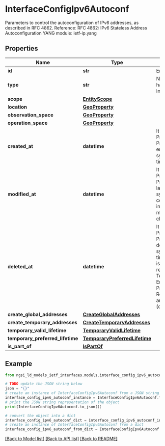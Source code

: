 # InterfaceConfigIpv6Autoconf

Parameters to control the autoconfiguration of IPv6 addresses, as described in RFC 4862.  Reference: RFC 4862: IPv6 Stateless Address Autoconfiguration  YANG module: ietf-ip.yang 

## Properties

Name | Type | Description | Notes
------------ | ------------- | ------------- | -------------
**id** | **str** | Entity id.  | [optional] 
**type** | **str** | NGSI-LD Entity identifier. It has to be InterfaceConfigIpv6Autoconf. | [default to 'InterfaceConfigIpv6Autoconf']
**scope** | [**EntityScope**](EntityScope.md) |  | [optional] 
**location** | [**GeoProperty**](GeoProperty.md) |  | [optional] 
**observation_space** | [**GeoProperty**](GeoProperty.md) |  | [optional] 
**operation_space** | [**GeoProperty**](GeoProperty.md) |  | [optional] 
**created_at** | **datetime** | It is defined as the temporal Property at which the Entity, Property or Relationship was entered into an NGSI-LD system.  Entity creation timestamp. See clause 4.8.  | [optional] 
**modified_at** | **datetime** | It is defined as the temporal Property at which the Entity, Property or Relationship was last modified in an NGSI-LD system, e.g. in order to correct a previously entered incorrect value.  Entity last modification timestamp. See clause 4.8.  | [optional] 
**deleted_at** | **datetime** | It is defined as the temporal Property at which the Entity, Property or Relationship was deleted from an NGSI-LD system.  Entity deletion timestamp. See clause 4.8. It is only used in notifications reporting deletions and in the Temporal Representation of Entities (clause 4.5.6), Properties (clause 4.5.7), Relationships (clause 4.5.8) and LanguageProperties (clause 5.2.32).  | [optional] 
**create_global_addresses** | [**CreateGlobalAddresses**](CreateGlobalAddresses.md) |  | [optional] 
**create_temporary_addresses** | [**CreateTemporaryAddresses**](CreateTemporaryAddresses.md) |  | [optional] 
**temporary_valid_lifetime** | [**TemporaryValidLifetime**](TemporaryValidLifetime.md) |  | [optional] 
**temporary_preferred_lifetime** | [**TemporaryPreferredLifetime**](TemporaryPreferredLifetime.md) |  | [optional] 
**is_part_of** | [**IsPartOf**](IsPartOf.md) |  | 

## Example

```python
from ngsi_ld_models_ietf_interfaces.models.interface_config_ipv6_autoconf import InterfaceConfigIpv6Autoconf

# TODO update the JSON string below
json = "{}"
# create an instance of InterfaceConfigIpv6Autoconf from a JSON string
interface_config_ipv6_autoconf_instance = InterfaceConfigIpv6Autoconf.from_json(json)
# print the JSON string representation of the object
print(InterfaceConfigIpv6Autoconf.to_json())

# convert the object into a dict
interface_config_ipv6_autoconf_dict = interface_config_ipv6_autoconf_instance.to_dict()
# create an instance of InterfaceConfigIpv6Autoconf from a dict
interface_config_ipv6_autoconf_from_dict = InterfaceConfigIpv6Autoconf.from_dict(interface_config_ipv6_autoconf_dict)
```
[[Back to Model list]](../README.md#documentation-for-models) [[Back to API list]](../README.md#documentation-for-api-endpoints) [[Back to README]](../README.md)


